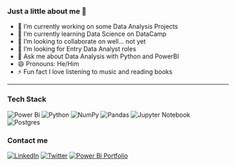  

### Just a little about me 👋


- 🔭 I’m currently working on some Data Analysis Projects 
- 🌱 I’m currently learning Data Science on DataCamp
- 👯 I’m looking to collaborate on well... not yet
- 🤔 I’m looking for Entry Data Analyst roles
- 💬 Ask me about Data Analysis with Python and PowerBI
- 😄 Pronouns: He/Him
- ⚡ Fun fact I love listening to music and reading books
---
 ### Tech Stack
 ![Power Bi](https://img.shields.io/badge/power_bi-F2C811?style=for-the-badge&logo=powerbi&logoColor=black) 
 ![Python](https://img.shields.io/badge/python-3670A0?style=for-the-badge&logo=python&logoColor=ffdd54) 
 ![NumPy](https://img.shields.io/badge/numpy-%23013243.svg?style=for-the-badge&logo=numpy&logoColor=white) 
 ![Pandas](https://img.shields.io/badge/pandas-%23150458.svg?style=for-the-badge&logo=pandas&logoColor=white) 
 ![Jupyter Notebook](https://img.shields.io/badge/jupyter-%23FA0F00.svg?style=for-the-badge&logo=jupyter&logoColor=white) 	
 ![Postgres](https://img.shields.io/badge/postgres-%23316192.svg?style=for-the-badge&logo=postgresql&logoColor=white)
 
### Contact me
[![LinkedIn](https://img.shields.io/badge/linkedin-%230077B5.svg?style=for-the-badge&logo=linkedin&logoColor=white)](https://www.linkedin.com/in/praise-williams)
[![Twitter](https://img.shields.io/badge/Twitter-1DA1F2?style=for-the-badge&logo=twitter&logoColor=white)](https://twitter.com/_williamspraise)
[![Power Bi Portfolio](https://img.shields.io/badge/power_bi-F2C811?style=for-the-badge&logo=powerbi&logoColor=black)](https://www.novypro.com/profile_projects/praise-williams)
